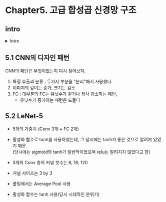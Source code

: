 # Chapter5. 고급 합성곱 신경망 구조

## intro
<details>
<summary>Intro</summary>

이번에 알아볼 내용들은 무엇일까 ?

* LeNet, 1998
    - [GradientBased Learning Applied to DocumentRecognition](http://vision.stanford.edu/cs598_spring07/papers/Lecun98.pdf)

    - [한국어 리뷰 - JJuOn's Dev](https://jjuon.tistory.com/21)

* AlexNet
* VGGNet
* Inception, 2014
* ResNet, 2015

주의 깊게 보아야 하는 것 

* 새로운 특징 : 각 구조별 이전 구조와의 차이 및 "무엇을 해결" 하려고 했는가
* 신경망 구조 : 구조, 구성 요소, 어떻게 조합하였는가
* 신경망 구현 : 어떻게 구현할 수 있는가 (사용할 수 있는가)
* 하이퍼 파라미터 설정 : 하이퍼 파라미터에 따른 개선은 얼마나 되었는가 
* 성능 : 어떤 사례에서 어떤 성능이 나왔는지

정리하자면 
* 무엇은 개선하려고 했는지, 왜 만들게 되었는지
    - 결국 기존의 어떤 문제를 해결하고 싶었기 때문

* 만든 사람은 무슨 생각을 하면서 만들었을까를 같이 생각해보자! 뇌에 불법 침입!

</details>


## 5.1 CNN의 디자인 패턴

CNN의 패턴은 무엇이었는지 다시 짚어보자.

1. 특징 추출과 분류 : 두가지 부분을 "분리"해서 사용했다.
2. 이미지의 깊이는 증가, 크기는 감소 
3. FC : 대부분의 FC는 유닛수가 같거나 점차 감소하는 패턴, 
    - 유닛수가 증가하는 패턴은 드물다


## 5.2 LeNet-5

* 5개의 가중치 (Conv 3개 + FC 2개)

* 활성화 함수로 tanh를 사용하였는데, 그 당시에는 tanh가 좋은 것으로 알려져 있었기 때문  
(당시에는 sigmoid와 tanh가 일반적이었으며 relu는 알려지지 않았다고 함)

* 3개의 Conv 층의 커널 갯수는 6, 16, 120
* 커널 사이즈는 3 by 3
* 풀링에서는 Average Pool 사용 
* 활성화 함수는 tanh 사용(당시 시대적인 분위기)
